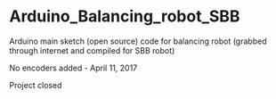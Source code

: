 # Arduino_Balancing_robot_SBB
Arduino main sketch (open source) code for balancing robot (grabbed through internet and compiled for SBB robot)

No encoders added - April 11, 2017

Project closed

